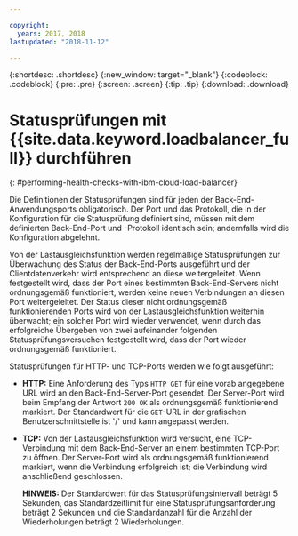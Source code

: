 ```yaml
---

copyright:
  years: 2017, 2018
lastupdated: "2018-11-12"

---
```


{:shortdesc: .shortdesc}
{:new_window: target="_blank"}
{:codeblock: .codeblock}
{:pre: .pre}
{:screen: .screen}
{:tip: .tip}
{:download: .download}

# Statusprüfungen mit {{site.data.keyword.loadbalancer_full}} durchführen
{: #performing-health-checks-with-ibm-cloud-load-balancer}

Die Definitionen der Statusprüfungen sind für jeden der Back-End-Anwendungsports obligatorisch. Der Port und das Protokoll, die in der Konfiguration für die Statusprüfung definiert sind, müssen mit dem definierten Back-End-Port und -Protokoll identisch sein; andernfalls wird die Konfiguration abgelehnt. 

Von der Lastausgleichsfunktion werden regelmäßige Statusprüfungen zur Überwachung des Status der Back-End-Ports ausgeführt und der Clientdatenverkehr wird entsprechend an diese weitergeleitet. Wenn festgestellt wird, dass der Port eines bestimmten Back-End-Servers nicht ordnungsgemäß funktioniert, werden keine neuen Verbindungen an diesen Port weitergeleitet. Der Status dieser nicht ordnungsgemäß funktionierenden Ports wird von der Lastausgleichsfunktion weiterhin überwacht; ein solcher Port wird wieder verwendet, wenn durch das erfolgreiche Übergeben von zwei aufeinander folgenden Statusprüfungsversuchen festgestellt wird, dass der Port wieder ordnungsgemäß funktioniert. 

Statusprüfungen für HTTP- und TCP-Ports werden wie folgt ausgeführt:

* **HTTP:** Eine Anforderung des Typs `HTTP GET` für eine vorab angegebene URL wird an den Back-End-Server-Port gesendet. Der Server-Port wird beim Empfang der Antwort `200 OK` als ordnungsgemäß funktionierend markiert. Der Standardwert für die `GET`-URL in der grafischen Benutzerschnittstelle ist '/' und kann angepasst werden. 

* **TCP:** Von der Lastausgleichsfunktion wird versucht, eine TCP-Verbindung mit dem Back-End-Server an einem bestimmten TCP-Port zu öffnen. Der Server-Port wird als ordnungsgemäß funktionierend markiert, wenn die Verbindung erfolgreich ist; die Verbindung wird anschließend geschlossen. 

	**HINWEIS:** Der Standardwert für das Statusprüfungsintervall beträgt 5 Sekunden, das Standardzeitlimit für eine Statusprüfungsanforderung beträgt 2 Sekunden und die Standardanzahl für die Anzahl der Wiederholungen beträgt 2 Wiederholungen. 
